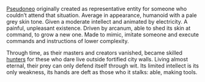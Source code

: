 ---
---

[Pseudoneo](..\..\Species\Pseudoneo.md) originally created as representative entity for someone who couldn’t attend that situation.
Average in appearance, humanoid with a pale grey skin tone. 
Given a moderate intellect and animated by electricity. 
A painful, unpleasant existence.
Driven by arcanum, able to shed its skin at command, to grow a new one. 
Made to mimic, imitate someone and execute commands and instructions of lower complexity. 

Through time, as their masters and creators vanished, became skilled [hunters](Hunt) for these who dare live outside fortified city walls. 
Living almost eternal, their prey can only defend itself through wit. 
Its limited intellect is its only weakness, its hands are deft as those who it stalks: able, making tools. 
